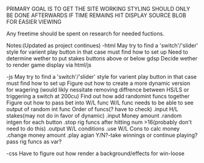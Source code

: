 PRIMARY GOAL IS TO GET THE SITE WORKING STYLING SHOULD ONLY BE DONE AFTERWARDS IF TIME REMAINS
HIT DISPLAY SOURCE BLOB FOR EASIER VIEWING

Any freetime should be spent on research for needed fuctions.

Notes:(Updated as project continues)
-html
May try to find a 'switch'/'slider' style for varient play button in that case must find how to set up
Need to determine wether to put stakes buttons above or below gdsp
Decide wether to render game display via html/js

-js
May try to find a 'switch'/'slider' style for varient play button in that case must find how to set up
Figure out how to create a more dynamic version for wagering
(would likly nessitate removing diffrence between HS/LS or triggering a switch at 200cu)
Find out how add randomint funcs together
Figure out how to pass bet into W/L func
W/L func needs to be able to see output of random int func
Order of funcs(? have to check)
.input H/L stakes(may not do in favor of dynamic)
.input Money amount
.random intgen for each button
.stop rig funcs after hitting num >16(probably don't need to do this)
.output W/L conditions
.use W/L Cons to calc money
.change money amount
.play agian Y/N?-take winnings or continue playing?
pass rig funcs as var?

-css
Have to figure out how render a background/effects for win-loose